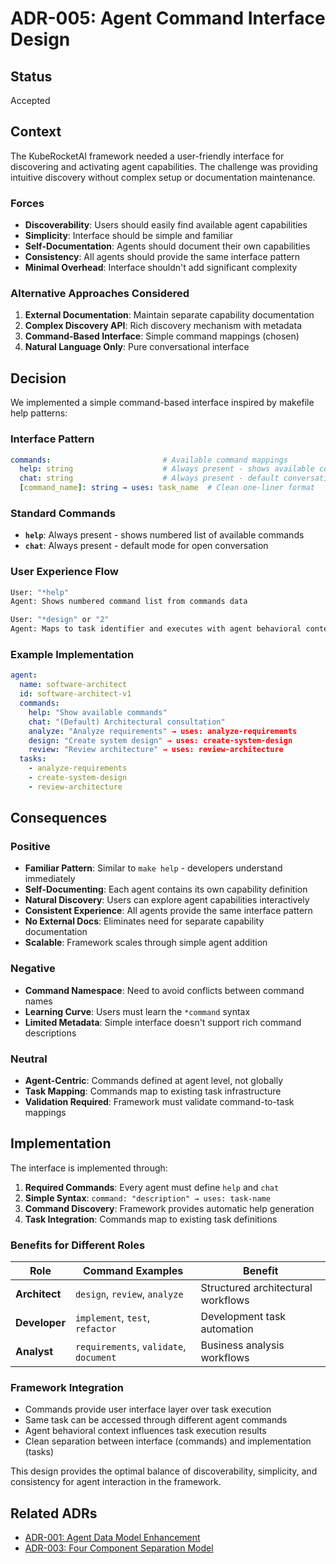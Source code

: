 # ADR-005: Agent Command Interface Design

## Status

Accepted

## Context

The KubeRocketAI framework needed a user-friendly interface for discovering and activating agent capabilities. The challenge was providing intuitive discovery without complex setup or documentation maintenance.

### Forces

- **Discoverability**: Users should easily find available agent capabilities
- **Simplicity**: Interface should be simple and familiar
- **Self-Documentation**: Agents should document their own capabilities
- **Consistency**: All agents should provide the same interface pattern
- **Minimal Overhead**: Interface shouldn't add significant complexity

### Alternative Approaches Considered

1. **External Documentation**: Maintain separate capability documentation
2. **Complex Discovery API**: Rich discovery mechanism with metadata
3. **Command-Based Interface**: Simple command mappings (chosen)
4. **Natural Language Only**: Pure conversational interface

## Decision

We implemented a simple command-based interface inspired by makefile help patterns:

### Interface Pattern

```yaml
commands:                         # Available command mappings
  help: string                    # Always present - shows available commands
  chat: string                    # Always present - default conversational mode
  [command_name]: string → uses: task_name  # Clean one-liner format
```

### Standard Commands

- **`help`**: Always present - shows numbered list of available commands
- **`chat`**: Always present - default mode for open conversation

### User Experience Flow

```bash
User: "*help"
Agent: Shows numbered command list from commands data

User: "*design" or "2"
Agent: Maps to task identifier and executes with agent behavioral context
```

### Example Implementation

```yaml
agent:
  name: software-architect
  id: software-architect-v1
  commands:
    help: "Show available commands"
    chat: "(Default) Architectural consultation"
    analyze: "Analyze requirements" → uses: analyze-requirements
    design: "Create system design" → uses: create-system-design
    review: "Review architecture" → uses: review-architecture
  tasks:
    - analyze-requirements
    - create-system-design
    - review-architecture
```

## Consequences

### Positive

- **Familiar Pattern**: Similar to `make help` - developers understand immediately
- **Self-Documenting**: Each agent contains its own capability definition
- **Natural Discovery**: Users can explore agent capabilities interactively
- **Consistent Experience**: All agents provide the same interface pattern
- **No External Docs**: Eliminates need for separate capability documentation
- **Scalable**: Framework scales through simple agent addition

### Negative

- **Command Namespace**: Need to avoid conflicts between command names
- **Learning Curve**: Users must learn the `*command` syntax
- **Limited Metadata**: Simple interface doesn't support rich command descriptions

### Neutral

- **Agent-Centric**: Commands defined at agent level, not globally
- **Task Mapping**: Commands map to existing task infrastructure
- **Validation Required**: Framework must validate command-to-task mappings

## Implementation

The interface is implemented through:

1. **Required Commands**: Every agent must define `help` and `chat`
2. **Simple Syntax**: `command: "description" → uses: task-name`
3. **Command Discovery**: Framework provides automatic help generation
4. **Task Integration**: Commands map to existing task definitions

### Benefits for Different Roles

| Role | Command Examples | Benefit |
|------|------------------|---------|
| **Architect** | `design`, `review`, `analyze` | Structured architectural workflows |
| **Developer** | `implement`, `test`, `refactor` | Development task automation |
| **Analyst** | `requirements`, `validate`, `document` | Business analysis workflows |

### Framework Integration

- Commands provide user interface layer over task execution
- Same task can be accessed through different agent commands
- Agent behavioral context influences task execution results
- Clean separation between interface (commands) and implementation (tasks)

This design provides the optimal balance of discoverability, simplicity, and consistency for agent interaction in the framework.

## Related ADRs

- [ADR-001: Agent Data Model Enhancement](001-agent-data-model-enhancement.md)
- [ADR-003: Four Component Separation Model](003-component-separation-model.md)
